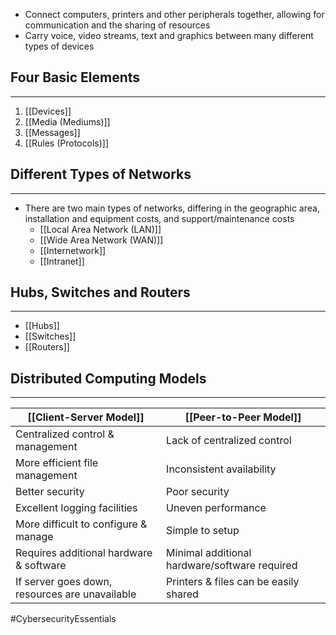 - Connect computers, printers and other peripherals together, allowing for communication and the sharing of resources
- Carry voice, video streams, text and graphics between many different types of devices

## Four Basic Elements
---
1) [[Devices]]
2) [[Media (Mediums)]]
3) [[Messages]]
4) [[Rules (Protocols)]]

## Different Types of Networks
---
- There are two main types of networks, differing in the geographic area, installation and equipment costs, and support/maintenance costs
	- [[Local Area Network (LAN)]]
	- [[Wide Area Network (WAN)]]
	- [[Internetwork]]
	- [[Intranet]]

## Hubs, Switches and Routers
---
- [[Hubs]]
- [[Switches]]
- [[Routers]]

## Distributed Computing Models
---
|[[Client-Server Model]]|[[Peer-to-Peer Model]]|
|-|-|
| Centralized control & management | Lack of centralized control |
| More efficient file management | Inconsistent availability |
| Better security | Poor security |
| Excellent logging facilities | Uneven performance |
| More difficult to configure & manage | Simple to setup  |
| Requires additional hardware & software | Minimal additional hardware/software required |
| If server goes down, resources are unavailable | Printers & files can be easily shared |

#CybersecurityEssentials 
